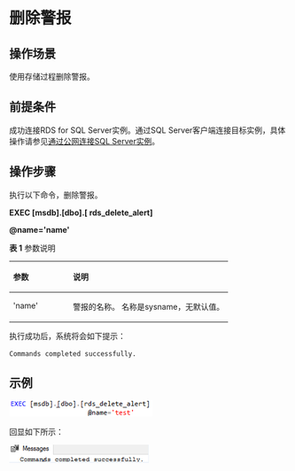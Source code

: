 # 删除警报<a name="rds_09_0019"></a>

## 操作场景<a name="section64531522295"></a>

使用存储过程删除警报。

## 前提条件<a name="section116419129295"></a>

成功连接RDS for SQL Server实例。通过SQL Server客户端连接目标实例，具体操作请参见[通过公网连接SQL Server实例](https://support.huaweicloud.com/qs-rds/rds_03_0007.html)。

## 操作步骤<a name="section15150123416297"></a>

执行以下命令，删除警报。

**EXEC \[msdb\].\[dbo\].\[ rds\_delete\_alert\]**

**@name='name'**

**表 1**  参数说明

<a name="table1159120297301"></a>
<table><thead align="left"><tr id="row1859292923020"><th class="cellrowborder" valign="top" width="27.33%" id="mcps1.2.3.1.1"><p id="p1359252914304"><a name="p1359252914304"></a><a name="p1359252914304"></a>参数</p>
</th>
<th class="cellrowborder" valign="top" width="72.67%" id="mcps1.2.3.1.2"><p id="p1359210291302"><a name="p1359210291302"></a><a name="p1359210291302"></a>说明</p>
</th>
</tr>
</thead>
<tbody><tr id="row18592429163018"><td class="cellrowborder" valign="top" width="27.33%" headers="mcps1.2.3.1.1 "><p id="p759272918302"><a name="p759272918302"></a><a name="p759272918302"></a>'name'</p>
</td>
<td class="cellrowborder" valign="top" width="72.67%" headers="mcps1.2.3.1.2 "><p id="p6592152973012"><a name="p6592152973012"></a><a name="p6592152973012"></a>警报的名称。 名称是sysname，无默认值。</p>
</td>
</tr>
</tbody>
</table>

执行成功后，系统将会如下提示：

```
Commands completed successfully.
```

## 示例<a name="section7358133314"></a>

![](figures/删除警报.png)

回显如下所示：

![](figures/执行结果-53.png)

